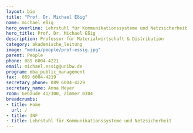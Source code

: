 ```yaml
---
layout: bio
title: "Prof. Dr. Michael Eßig"
name: michael_eßig
hero_overline: Lehrstuhl für Kommunikationssysteme und Netzsicherheit
hero_title: Prof. Dr. Michael Eßig
description: Professor für Materialwirtschaft & Distribution
category: akademische_leitung
image: "media/people/prof-essig.jpg"
parent: People
phone: 089 6004-4221
email: michael.essig@unibw.de
program: mba_public_management
fax:  089 6004-4219
secretary_phone: 089 6004-4229
secretary_name: Anna Meyer
room: Gebäude 41/300, Zimmer 0304
breadcrumbs:
- title: Home
  url: /
- title: INF
- title: Lehrstuhl für Kommunikationssysteme und Netzsicherheit
---
```




